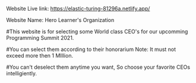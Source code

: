  Website Live link: https://elastic-turing-81296a.netlify.app/

Website Name: Hero Learner's Organization

#This website is for selecting some World class CEO's for our upcomming Programming Summit 2021.

#You can select them according to their honorarium Note: It must not exceed  more then 1 MIllion.

#You can't  deselect them anytime you want, So choose your favorite CEOs  intelligiently.
